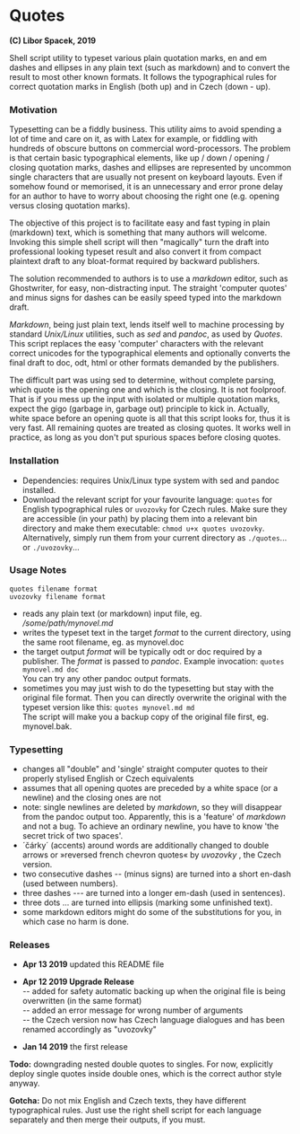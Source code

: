 # Quotes
**(C) Libor Spacek, 2019**

Shell script utility to typeset various plain quotation marks,  en and em dashes and ellipses in any plain text (such as markdown) and to convert the result  to most other known formats. It follows the typographical rules for correct quotation marks in English (both up) and in Czech (down - up). 

### Motivation
Typesetting can be a fiddly business. This utility aims to avoid spending a lot of time and care on it, as with Latex for example, or fiddling with hundreds of obscure buttons on commercial word-processors. The problem is that certain basic  typographical elements, like up / down / opening / closing quotation marks, dashes and ellipses are represented by uncommon single characters that are usually not present on keyboard layouts.  Even if somehow found or memorised, it is an unnecessary and error prone delay for an author to have to worry about choosing the right one (e.g. opening versus closing quotation marks).
  
The objective of this project is to facilitate easy and fast typing in plain (markdown) text, which is something that many authors will welcome. Invoking this simple shell script will then "magically"  turn the draft  into professional looking typeset result and also convert it from compact plaintext draft to any bloat-format required by backward publishers.

The solution recommended to authors is to use a *markdown*  editor, such as Ghostwriter, for easy, non-distracting  input. The straight 'computer quotes' and minus signs for dashes can be easily speed typed into the markdown draft.

*Markdown*, being just plain text, lends itself well to  machine processing by standard *Unix/Linux* utilities, such as *sed* and *pandoc*, as used by *Quotes*.  This script replaces the easy 'computer' characters with the relevant  correct unicodes for the typographical elements and optionally converts the final draft to doc, odt, html or other formats demanded by the publishers. 

The difficult part was using sed to determine, without complete parsing, which quote is the opening one and which is the closing. It is not foolproof. That is if you mess up the input with isolated or multiple quotation marks, expect the gigo (garbage in, garbage out) principle to kick in. Actually, white space before an opening quote is all that this script looks for, thus it is very fast. All remaining quotes are treated as closing quotes. It works well in practice, as long as you don't put spurious spaces before closing quotes.

### Installation
- Dependencies: requires  Unix/Linux type system with sed and pandoc installed. 
- Download the relevant script for your favourite language: `quotes` for English typographical rules or `uvozovky` for Czech rules. Make sure they are accessible (in your path) by placing them into a relevant bin directory and make them executable: `chmod u+x quotes uvozovky`. Alternatively, simply run them from your current directory as `./quotes`... or `./uvozovky`...

### Usage Notes
	quotes filename format
	uvozovky filename format
- reads any plain text (or markdown) input file, eg. */some/path/mynovel.md*
- writes the typeset text in the target *format* to the current directory, using the same root filename, eg. as mynovel.doc
- the target output *format* will be typically odt or doc required by a publisher. The *format* is passed to *pandoc*. Example invocation: `quotes mynovel.md doc`  
You can try any other pandoc output formats. 
- sometimes you may just wish to do the typesetting but stay with the original file  format. Then you can directly overwrite the original with the typeset version like this: `quotes mynovel.md md`  
The script will make you a backup copy of the original file first, eg. mynovel.bak.

### Typesetting
- changes all "double" and 'single' straight computer quotes to their properly stylised English or Czech equivalents
- assumes that all opening quotes are preceded by a white space (or a newline) and the closing ones are not
- note: single newlines are deleted by *markdown*, so they will disappear from the pandoc output too. Apparently, this is a 'feature' of *markdown* and not a bug. To achieve an ordinary newline, you have to know 'the secret trick of two spaces'.
- ´čárky´ (accents) around words are additionally changed to double arrows or »reversed french chevron quotes« by *uvozovky* , the Czech version.
- two consecutive dashes -- (minus signs) are turned into a short en-dash (used between numbers).
- three dashes --- are turned into a longer em-dash (used in sentences).
- three dots ... are turned into ellipsis (marking some  unfinished text). 
- some markdown editors might do some of the substitutions for you, in which case no harm is done.

### Releases 
- **Apr 13 2019** updated this README file  
- **Apr 12 2019 Upgrade Release**  
-- added for safety automatic backing up when the original file is being overwritten (in the same format)  
-- added an error message for wrong number of arguments  
-- the Czech version now has Czech language dialogues and has been renamed accordingly as "uvozovky"

- **Jan 14 2019** the first release  


**Todo:** downgrading nested double quotes to singles. For now, explicitly deploy single quotes inside double ones, which is the correct author style anyway.

**Gotcha:** Do not mix English and Czech texts, they have different typographical rules. Just use the right shell script for each language separately and then merge their outputs, if you must.

